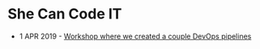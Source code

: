 # She Can Code IT

* 1 APR 2019 - [Workshop where we created a couple DevOps pipelines](1-devops/README.md)

